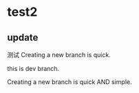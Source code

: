 # test2

## update

测试
Creating a new branch is quick.

this is dev branch.

Creating a new branch is quick AND simple.
